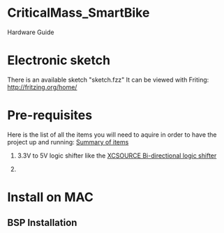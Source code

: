 # CriticalMass_SmartBike
Hardware Guide

# Electronic sketch
There is an available sketch "sketch.fzz"
It can be viewed with Friting:
http://fritzing.org/home/

# Pre-requisites
Here is the list of all the items you will need to aquire in order to have the project up and running:
[Summary of items](resources/pictures/step1_prerequisites.jpg)

1. 3.3V to 5V logic shifter like the
<a href="https://www.amazon.de/XCSOURCE%C2%AE-Logisches-Konverter-Bi-Direktional-TE291/dp/B0148BLZGE/ref=sr_1_1?ie=UTF8&qid=1530466361&sr=8-1&keywords=level+shifter">XCSOURCE Bi-directional logic shifter</a>

2. 

# Install on MAC
## BSP Installation